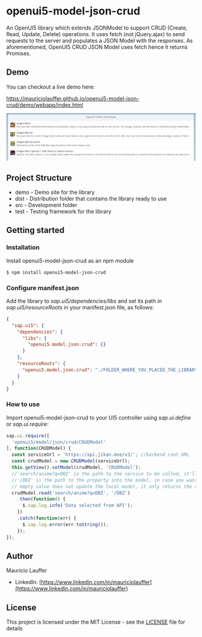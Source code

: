 # openui5-model-json-crud
An OpenUI5 library which extends JSONModel to support CRUD (Create, Read, Update, Delete) operations. It uses fetch (not jQuery.ajax) to send requests to the server and populates a JSON Model with the responses.
As aforementioned, OpenUI5 CRUD JSON Model uses fetch hence it returns Promises.

## Demo
You can checkout a live demo here:

https://mauriciolauffer.github.io/openui5-model-json-crud/demo/webapp/index.html

[<img src="openui5-model-json-crud.png">](https://raw.githubusercontent.com/mauriciolauffer/openui5-model-json-crud/master/openui5-model-json-crud.png)


## Project Structure
* demo - Demo site for the library
* dist - Distribution folder that contains the library ready to use
* src  - Development folder
* test - Testing framework for the library


## Getting started

### Installation
Install openui5-model-json-crud as an npm module
```sh
$ npm install openui5-model-json-crud
```

### Configure manifest.json
Add the library to *sap.ui5/dependencies/libs* and set its path in *sap.ui5/resourceRoots* in your manifest.json file, as follows:

```json
{
  "sap.ui5": {
    "dependencies": {
      "libs": {
        "openui5.model.json.crud": {}
      }
    },
    "resourceRoots": {
      "openui5.model.json.crud": "./FOLDER_WHERE_YOU_PLACED_THE_LIBRARY/openui5/model/json/crud/"
    }
  }
}
```

### How to use
Import openui5-model-json-crud to your UI5 controller using *sap.ui.define* or *sap.ui.require*:

```javascript
sap.ui.require([
  'openui5/model/json/crud/CRUDModel'
], function(CRUDModel) {
  const serviceUrl = 'https://api.jikan.moe/v3/'; //backend root URL
  const crudModel = new CRUDModel(serviceUrl);
  this.getView().setModel(crudModel, 'CRUDModel');
  //'search/anime?q=DBZ' is the path to the service to be called, it'll be concatenated to serviceUrl
  //'/DBZ' is the path to the property into the model, in case you want to updated the model with the response;
  // empty value does not update the local model, it only returns the response  
  crudModel.read('search/anime?q=DBZ', '/DBZ')
    .then(function() {
      $.sap.log.info('Data selected from API');
    })
    .catch(function(err) {
      $.sap.log.error(err.toString());
    });
});
```


## Author
Mauricio Lauffer
 - LinkedIn: [https://www.linkedin.com/in/mauriciolauffer](https://www.linkedin.com/in/mauriciolauffer)

## License
This project is licensed under the MIT License - see the [LICENSE](LICENSE) file for details
